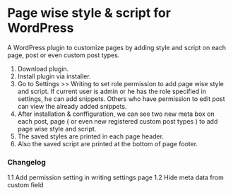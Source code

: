 # Page wise style & script for WordPress

A WordPress plugin to customize pages by adding style and script on each page, post or even custom post types.

1. Download plugin.
2. Install plugin via installer.
3. Go to Settings >> Writing to set role permission to add page wise style and script. If current user is admin or he has the role specified in settings, he can add snippets. Others who have permission to edit post can view the already added snippets.
4. After installation & conffiguration, we can see two new meta box on each post, page ( or even new registered custom post types ) to add page wise style and script.
5. The saved styles are printed in each page header.
6. Also the saved script are printed at the bottom of page footer.


### Changelog

1.1 Add permission setting in writing settings page
1.2 Hide meta data from custom field
